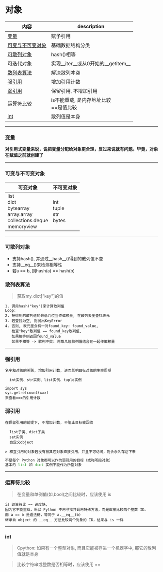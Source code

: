 # 对象

内容|description
---|---
[变量](#变量)|赋予引用
[可变与不可变对象](可变与不可变对象)|基础数据结构分类
[可散列对象](#可散列对象)|hash()相等
可迭代对象|实现\_\_iter\_\_或从0开始的\_\_getitem\_\_
[散列表算法](#散列表算法)|解决散列冲突
[强引用](#强引用)|增加引用计数
[弱引用](#弱引用)|保留引用, 不增加引用
[运算符比较](#运算符比较)|is不能重载, 是内存地址比较<br>==是值比较
[int](#int)|散列值是本身

---

### 变量

**对引用式变量来说，说把变量分配给对象更合理，反过来说就有问题。毕竟，对象在赋值之前就创建了**

---

### 可变与不可变对象
可变对象|不可变对象
---|---
list<br>dict<br>bytearray<br>array.array<br><vr>collections.deque<br>memoryview|int<br>tuple<br>str<br>bytes|

---

### 可散列对象
* 支持hash(), 并通过__hash__()得到的散列值不变
* 支持\_\_eq\_\_()来检测相等性
* 若a == b, 则hash(a) == hash(b)

### 散列表算法
> 获取my_dict["key"]的值

```
1. 调用hash("key")来计算散列值
Loop:
2. 把得到的散列值的最低几位当作偏移量, 在散列表里查找表元
3. 若查找为空, 则抛出KeyError
4. 否则, 表元里会有一对found_key: found_value,
   检查"key"散列值 == found_key散列值, 
   如果相等则返回found_value
   如果不相等 -> 散列冲突: 再取几位散列值结合在一起作偏移量
```
---

### 强引用

```
名字和对象的关联, 增加引用计数, 进而影响目标对象的生命周期

  int实例、str实例、list实例、tuple实例

import sys
sys.getrefcount(xxx)
来查看xxx的引用计数
```

### 弱引用
```
在保留引用的前提下, 不增加计数, 不阻止目标被回收

  list子类、dict子类
  set实例
  自定义object

> 相互引用的对象若没有被其它对象直接引用，并且不可访问，则会永久存活下来
```
```python
不是每个 Python 对象都可以作为弱引用的目标（或称所指对象）
基本的 list 和 dict 实例不能作为所指对象
```

---

### 运算符比较
> 在变量和单例值(如,bool)之间比较时，应该使用 is

```
is 运算符比 == 速度快,
因为它不能重载，所以 Python 不用寻找并调用特殊方法，而是直接比较两个整数 ID。
而 a == b 是语法糖，等同于 a.__eq__(b)
继承自 object 的 __eq__ 方法比较两个对象的 ID，结果与 is 一样
```
---

### int

> Cpython: 如果有一个整型对象, 而且它能被存进一个机器字中, 那它的散列值就是本身

> 比较字符串或整数是否相等时，应该使用 ==